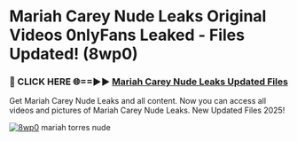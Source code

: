 # Mariah Carey Nude Leaks Original Videos 0nlyFans Leaked - Files Updated! (8wp0)

<h3>🔴 CLICK HERE 🌐==►► <a href="https://tinyurl.com/4mcuefdz" rel="nofollow">Mariah Carey Nude Leaks Updated Files</a></h3>

Get Mariah Carey Nude Leaks and all content. Now you can access all videos and pictures of Mariah Carey Nude Leaks. New Updated Files 2025!

[![8wp0](https://i.imgur.com/StAQSOY.gif)](https://tinyurl.com/4mcuefdz)
mariah torres nude